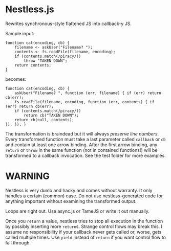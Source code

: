 Nestless.js
===========

Rewrites synchronous-style flattened JS into callback-y JS.

Sample input:
```
function cat(encoding, cb) {
    filename <- askUser("Filename? ");
    contents <- fs.readFile(filename, encoding);
    if (contents.match(/piracy/))
        throw "TAKEN DOWN";
    return contents;
}
```
becomes:
```
function cat(encoding, cb) {
    askUser("Filename? ", function (err, filename) { if (err) return cb(err);
    fs.readFile(filename, encoding, function (err, contents) { if (err) return cb(err);
    if (contents.match(/piracy/))
        return cb("TAKEN DOWN");
    return cb(null, contents);
}); }); }
```

The transformation is braindead but it will always *preserve line numbers*.
Every transformed function must take a last parameter called `callback` or `cb` and contain at least one arrow binding.
After the first arrow binding, any `return` or `throw` in the same function (not in contained functions!) will be transformed to a callback invocation.
See the test folder for more examples.

WARNING
=======

Nestless is very dumb and hacky and comes without warranty. It only handles a certain (common) case. Do not use nestless-generated code for anything important without examining the transformed output.

Loops are right out. Use async.js or TameJS or write it out manually.

Once you `return` a value, nestless tries to stop all execution in the function by possibly inserting more `return`s. Strange control flows may break this. I assume no responsibility if your callback never gets called or, worse, gets called multiple times. Use `yield` instead of `return` if you want control flow to fall through.
